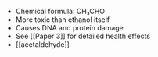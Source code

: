 - Chemical formula: CH₃CHO  
- More toxic than ethanol itself  
- Causes DNA and protein damage  
- See [[Paper 3]] for detailed health effects
- [[acetaldehyde]]
